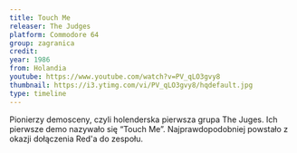 ```yaml
---
title: Touch Me
releaser: The Judges
platform: Commodore 64
group: zagranica
credit:
year: 1986
from: Holandia
youtube: https://www.youtube.com/watch?v=PV_qLO3gvy8
thumbnail: https://i3.ytimg.com/vi/PV_qLO3gvy8/hqdefault.jpg
type: timeline
---
```


Pionierzy demosceny, czyli holenderska pierwsza grupa The Juges. Ich pierwsze demo nazywało się “Touch Me”. Najprawdopodobniej powstało z okazji dołączenia Red'a do zespołu.